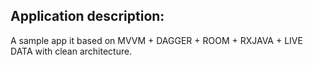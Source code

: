 ## Application description:
 A sample app it based on MVVM + DAGGER + ROOM + RXJAVA + LIVE DATA with clean architecture.
